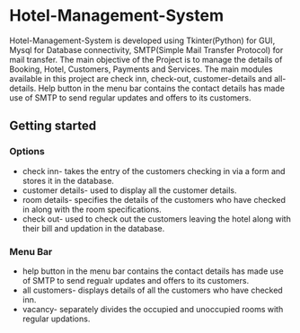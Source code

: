 # Hotel-Management-System

Hotel-Management-System is developed using Tkinter(Python) for GUI, Mysql for Database connectivity, SMTP(Simple Mail Transfer Protocol) for mail transfer.
The main objective of the Project is to manage the details of Booking, Hotel, Customers, Payments and Services. The main modules available in this project are check inn, check-out, customer-details and all-details. Help button in the menu bar contains the contact details has made use of SMTP to send regular updates and offers to its customers.

## Getting started
### Options
* check inn- takes the entry of the customers checking in via a form and stores it in the database.
* customer details- used to display all the customer details.
* room details-  specifies the details of the customers who have checked in along with the room specifications.
* check out- used to check out the customers leaving the hotel along with their bill and updation in the database.

### Menu Bar
* help button in the menu bar contains the contact details has made use of SMTP to send regualr updates and offers to its customers.
* all customers- displays details of all the customers who have checked inn.
* vacancy-  separately divides the occupied and unoccupied rooms with regular updations.
